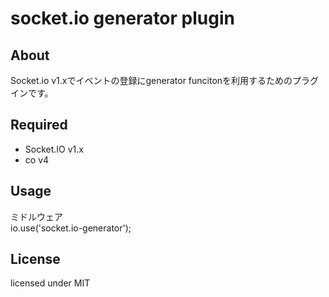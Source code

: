 socket.io generator plugin
=======================

## About
Socket.io v1.xでイベントの登録にgenerator funcitonを利用するためのプラグインです。

## Required
* Socket.IO v1.x
* co v4

## Usage
ミドルウェア  
io.use('socket.io-generator');

## License
licensed under MIT